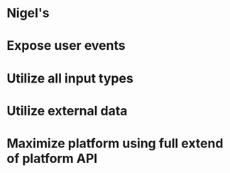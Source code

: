 # Nigel's

# Expose user events
# Utilize all input types
# Utilize external data
# Maximize platform using full extend of platform API 